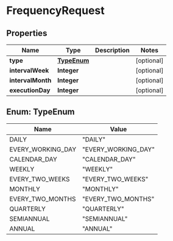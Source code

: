 
# FrequencyRequest

## Properties
Name | Type | Description | Notes
------------ | ------------- | ------------- | -------------
**type** | [**TypeEnum**](#TypeEnum) |  |  [optional]
**intervalWeek** | **Integer** |  |  [optional]
**intervalMonth** | **Integer** |  |  [optional]
**executionDay** | **Integer** |  |  [optional]


<a name="TypeEnum"></a>
## Enum: TypeEnum
Name | Value
---- | -----
DAILY | &quot;DAILY&quot;
EVERY_WORKING_DAY | &quot;EVERY_WORKING_DAY&quot;
CALENDAR_DAY | &quot;CALENDAR_DAY&quot;
WEEKLY | &quot;WEEKLY&quot;
EVERY_TWO_WEEKS | &quot;EVERY_TWO_WEEKS&quot;
MONTHLY | &quot;MONTHLY&quot;
EVERY_TWO_MONTHS | &quot;EVERY_TWO_MONTHS&quot;
QUARTERLY | &quot;QUARTERLY&quot;
SEMIANNUAL | &quot;SEMIANNUAL&quot;
ANNUAL | &quot;ANNUAL&quot;



